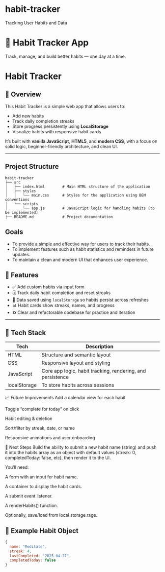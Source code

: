 # habit-tracker
Tracking User Habits and Data

# 🧠 Habit Tracker App

Track, manage, and build better habits — one day at a time.

# Habit Tracker

## 📌 Overview

This Habit Tracker is a simple web app that allows users to:
- Add new habits
- Track daily completion streaks
- Store progress persistently using **LocalStorage**
- Visualize habits with responsive habit cards

It’s built with **vanilla JavaScript**, **HTML5**, and **modern CSS**, with a focus on solid logic, beginner-friendly architecture, and clean UI.

---

## Project Structure
```
habit-tracker
├── src
│   ├── index.html        # Main HTML structure of the application
│   ├── styles
│   │   └── main.css      # Styles for the application using BEM conventions
│   └── scripts
│       └── app.js        # JavaScript logic for handling habits (to be implemented)
├── README.md             # Project documentation
```

## Goals
- To provide a simple and effective way for users to track their habits.
- To implement features such as habit statistics and reminders in future updates.
- To maintain a clean and modern UI that enhances user experience.

## 🚀 Features

- ✅ Add custom habits via input form
- 🗓 Track daily habit completion and reset streaks
- 🔁 Data saved using `localStorage` so habits persist across refreshes
- 📊 Habit cards show streaks, names, and progress
- ♻️ Clear and refactorable codebase for practice and iteration

---

## 🧠 Tech Stack

| Tech | Description |
|------|-------------|
| HTML | Structure and semantic layout |
| CSS  | Responsive layout and styling |
| JavaScript | Core app logic, habit tracking, rendering, and persistence |
| localStorage | To store habits across sessions |

📈 Future Improvements
Add a calendar view for each habit

Toggle “complete for today” on click

Habit editing & deletion

Sort/filter by streak, date, or name

Responsive animations and user onboarding


🧠 Next Steps
Build the ability to submit a new habit name (string) and push it into the habits array as an object with default values (streak: 0, completedToday: false, etc), then render it to the UI.

You’ll need:

A form with an input for habit name.

A container to display the habit cards.

A submit event listener.

A renderHabits() function.

Optionally, save/load from local storage.rage.

## 🧪 Example Habit Object

```js
{
  name: "Meditate",
  streak: 4,
  lastCompleted: "2025-04-27",
  completedToday: false
}